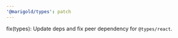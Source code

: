 ```yaml
---
'@marigold/types': patch
---
```


fix(types): Update deps and fix peer dependency for `@types/react`.
